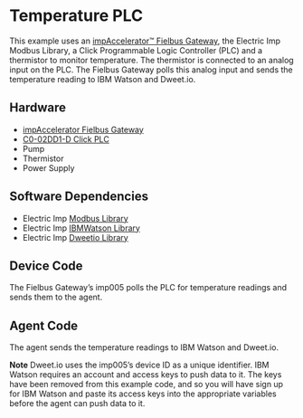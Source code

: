 # Temperature PLC

This example uses an [impAccelerator&trade; Fielbus Gateway](https://electricimp.com/docs/hardware/resources/reference-designs/fieldbusgateway/), the Electric Imp Modbus Library, a Click Programmable Logic Controller (PLC) and a thermistor to monitor temperature. The thermistor is connected to an analog input on the PLC. The Fielbus Gateway polls this analog input and sends the temperature reading to IBM Watson and Dweet.io.

## Hardware

- [impAccelerator Fielbus Gateway](https://store.electricimp.com/collections/featured-products/products/impaccelerator-fieldbus-gateway?variant=31118564754)
- [C0-02DD1-D Click PLC](https://www.automationdirect.com/adc/Shopping/Catalog/Programmable_Controllers/CLICK_Series_PLCs_(Stackable_Micro_Brick)/PLC_Units/C0-02DD1-D?utm_source=google&utm_medium=product-search&gclid=CPeB4NWljNQCFUlNfgod9l4OVg)
- Pump
- Thermistor
- Power Supply

## Software Dependencies

- Electric Imp [Modbus Library](https://github.com/electricimp/Modbus)
- Electric Imp [IBMWatson Library](https://github.com/electricimp/IBMWatson)
- Electric Imp [Dweetio Library](https://github.com/electricimp/Dweetio)

## Device Code

The Fielbus Gateway’s imp005 polls the PLC for temperature readings and sends them to the agent.

## Agent Code

The agent sends the temperature readings to IBM Watson and Dweet.io.

**Note** Dweet.io uses the imp005’s device ID as a unique identifier. IBM Watson requires an account and access keys to push data to it. The keys have been removed from this example code, and so you will have sign up for IBM Watson and paste its access keys into the appropriate variables before the agent can push data to it.
